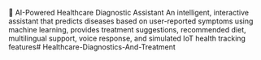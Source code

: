 🏥 AI-Powered Healthcare Diagnostic Assistant
An intelligent, interactive assistant that predicts diseases based on user-reported symptoms using machine learning, provides treatment suggestions, recommended diet, multilingual support, voice response, and simulated IoT health tracking features# Healthcare-Diagnostics-And-Treatment

